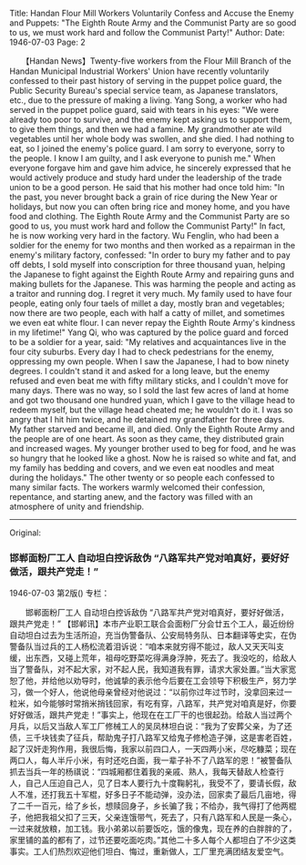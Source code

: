 Title: Handan Flour Mill Workers Voluntarily Confess and Accuse the Enemy and Puppets: "The Eighth Route Army and the Communist Party are so good to us, we must work hard and follow the Communist Party!"
Author:
Date: 1946-07-03
Page: 2

　　【Handan News】Twenty-five workers from the Flour Mill Branch of the Handan Municipal Industrial Workers' Union have recently voluntarily confessed to their past history of serving in the puppet police guard, the Public Security Bureau's special service team, as Japanese translators, etc., due to the pressure of making a living. Yang Song, a worker who had served in the puppet police guard, said with tears in his eyes: "We were already too poor to survive, and the enemy kept asking us to support them, to give them things, and then we had a famine. My grandmother ate wild vegetables until her whole body was swollen, and she died. I had nothing to eat, so I joined the enemy's police guard. I am sorry to everyone, sorry to the people. I know I am guilty, and I ask everyone to punish me." When everyone forgave him and gave him advice, he sincerely expressed that he would actively produce and study hard under the leadership of the trade union to be a good person. He said that his mother had once told him: "In the past, you never brought back a grain of rice during the New Year or holidays, but now you can often bring rice and money home, and you have food and clothing. The Eighth Route Army and the Communist Party are so good to us, you must work hard and follow the Communist Party!" In fact, he is now working very hard in the factory. Wu Fenglin, who had been a soldier for the enemy for two months and then worked as a repairman in the enemy's military factory, confessed: "In order to bury my father and to pay off debts, I sold myself into conscription for three thousand yuan, helping the Japanese to fight against the Eighth Route Army and repairing guns and making bullets for the Japanese. This was harming the people and acting as a traitor and running dog. I regret it very much. My family used to have four people, eating only four taels of millet a day, mostly bran and vegetables; now there are two people, each with half a catty of millet, and sometimes we even eat white flour. I can never repay the Eighth Route Army's kindness in my lifetime!" Yang Qi, who was captured by the police guard and forced to be a soldier for a year, said: "My relatives and acquaintances live in the four city suburbs. Every day I had to check pedestrians for the enemy, oppressing my own people. When I saw the Japanese, I had to bow ninety degrees. I couldn't stand it and asked for a long leave, but the enemy refused and even beat me with fifty military sticks, and I couldn't move for many days. There was no way, so I sold the last few acres of land at home and got two thousand one hundred yuan, which I gave to the village head to redeem myself, but the village head cheated me; he wouldn't do it. I was so angry that I hit him twice, and he detained my grandfather for three days. My father starved and became ill, and died. Only the Eighth Route Army and the people are of one heart. As soon as they came, they distributed grain and increased wages. My younger brother used to beg for food, and he was so hungry that he looked like a ghost. Now he is raised so white and fat, and my family has bedding and covers, and we even eat noodles and meat during the holidays." The other twenty or so people each confessed to many similar facts. The workers warmly welcomed their confession, repentance, and starting anew, and the factory was filled with an atmosphere of unity and friendship.



<hr /> 

Original: 


### 邯郸面粉厂工人  自动坦白控诉敌伪  “八路军共产党对咱真好，要好好做活，跟共产党走！”

1946-07-03
第2版()
专栏：

　　邯郸面粉厂工人
    自动坦白控诉敌伪
    “八路军共产党对咱真好，要好好做活，跟共产党走！”
    【邯郸讯】本市产业职工联合会面粉厂分会廿五个工人，最近纷纷自动坦白过去为生活所迫，充当伪警备队、公安局特务队、日本翻译等史实，在伪警备队当过兵的工人杨松流着泪诉说：“咱本来就穷得不能过，敌人又天天叫支缓，出东西，又碰上荒年，祖母吃野菜吃得满身浮肿，死去了。我没吃的，给敌人当了警备队，对不起大家，对不起人民，我知道我有罪，请求大家处置。”当大家宽恕了他，并给他以劝导时，他诚挚的表示他今后要在工会领导下积极生产，努力学习，做一个好人，他说他母亲曾经对他说过：“以前你过年过节时，没拿回来过一粒米，如今能够时常捎米捎钱回家，有吃有穿，八路军，共产党对咱真是好，你要好好做活，跟共产党走！”事实上，他现在在工厂干的也很起劲。给敌人当过两个月兵，以后又当敌人军工厂修械工人的吴凤林坦白说：“我为了安葬父亲，为了还债，三千块钱卖了征兵，帮助鬼子打八路军又给鬼子修枪造子弹，这是害老百姓，起了汉奸走狗作用，我很后悔，我家以前四口人，一天四两小米，尽吃糠菜；现在两口人，每人半斤小米，有时还吃白面，我一辈子补不了八路军的恩！”被警备队抓去当兵一年的杨祺说：“四城厢都住着我的亲戚、熟人，我每天替敌人检查行人，自己人压迫自己人，见了日本人要行九十度鞠躬礼，我受不了，要请长假，敌人不准，还打我五十军棍，好多日子不能动弹，没办法，回家卖了最后几亩地，得了二千一百元，给了乡长，想赎回身子，乡长骗了我；不给办，我气得打了他两棍子，他把我祖父扣了三天，父亲连饿带气，死去了，只有八路军和人民是一条心，一过来就放粮，加工钱。我小弟弟以前要饭吃，饿的像鬼，现在养的白胖胖的了，家里铺的盖的都有了，过节还要吃面吃肉。”其他二十多人每个人都坦白了不少这类事实。工人们热烈欢迎他们坦白、悔过，重新做人，工厂里充满团结友爱空气。
